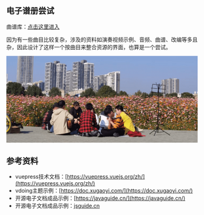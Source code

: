
## 电子谱册尝试 


曲谱库：[点击这里进入](00.目录页/02.music.md)

因为有一些曲目比较复杂，涉及的资料如演奏视频示例、音频、曲谱、改编等多且杂，因此设计了这样一个按曲目来整合资源的界面，也算是一个尝试。

![星一-花海](/file/星一-花海.png)

## 参考资料

- vuepress技术文档：[https://vuepress.vuejs.org/zh/](https://vuepress.vuejs.org/zh/)
- vdoing主题示例：[https://doc.xugaoyi.com/](https://doc.xugaoyi.com/)
- 开源电子文档成品示例：[https://javaguide.cn/](https://javaguide.cn/)
- 开源电子文档成品示例：[jsguide.cn](https://jsguide.cn)



